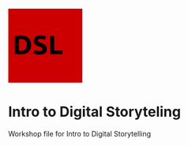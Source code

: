 ![DSL Logo](dsl_logo.png)


# Intro to Digital Storyteling
 Workshop file for Intro to Digital Storytelling
